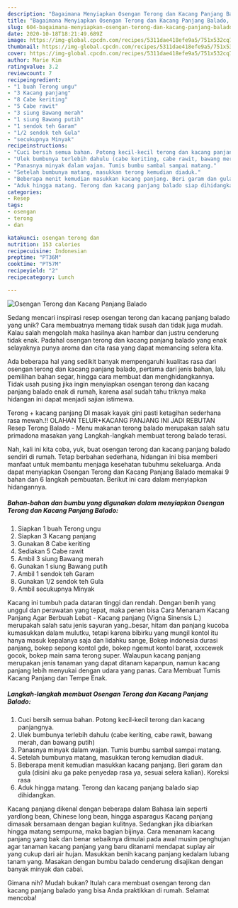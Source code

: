 ```yaml
---
description: "Bagaimana Menyiapkan Osengan Terong dan Kacang Panjang Balado, Enak Banget"
title: "Bagaimana Menyiapkan Osengan Terong dan Kacang Panjang Balado, Enak Banget"
slug: 604-bagaimana-menyiapkan-osengan-terong-dan-kacang-panjang-balado-enak-banget
date: 2020-10-18T18:21:49.689Z
image: https://img-global.cpcdn.com/recipes/5311dae418efe9a5/751x532cq70/osengan-terong-dan-kacang-panjang-balado-foto-resep-utama.jpg
thumbnail: https://img-global.cpcdn.com/recipes/5311dae418efe9a5/751x532cq70/osengan-terong-dan-kacang-panjang-balado-foto-resep-utama.jpg
cover: https://img-global.cpcdn.com/recipes/5311dae418efe9a5/751x532cq70/osengan-terong-dan-kacang-panjang-balado-foto-resep-utama.jpg
author: Marie Kim
ratingvalue: 3.2
reviewcount: 7
recipeingredient:
- "1 buah Terong ungu"
- "3 Kacang panjang"
- "8 Cabe keriting"
- "5 Cabe rawit"
- "3 siung Bawang merah"
- "1 siung Bawang putih"
- "1 sendok teh Garam"
- "1/2 sendok teh Gula"
- "secukupnya Minyak"
recipeinstructions:
- "Cuci bersih semua bahan. Potong kecil-kecil terong dan kacang panjangnya."
- "Ulek bumbunya terlebih dahulu (cabe keriting, cabe rawit, bawang merah, dan bawang putih)"
- "Panasnya minyak dalam wajan. Tumis bumbu sambal sampai matang."
- "Setelah bumbunya matang, masukkan terong kemudian diaduk."
- "Beberapa menit kemudian masukkan kacang panjang. Beri garam dan gula (disini aku ga pake penyedap rasa ya, sesuai selera kalian). Koreksi rasa"
- "Aduk hingga matang. Terong dan kacang panjang balado siap dihidangkan."
categories:
- Resep
tags:
- osengan
- terong
- dan

katakunci: osengan terong dan 
nutrition: 153 calories
recipecuisine: Indonesian
preptime: "PT36M"
cooktime: "PT57M"
recipeyield: "2"
recipecategory: Lunch

---
```



![Osengan Terong dan Kacang Panjang Balado](https://img-global.cpcdn.com/recipes/5311dae418efe9a5/751x532cq70/osengan-terong-dan-kacang-panjang-balado-foto-resep-utama.jpg)

Sedang mencari inspirasi resep osengan terong dan kacang panjang balado yang unik? Cara membuatnya memang tidak susah dan tidak juga mudah. Kalau salah mengolah maka hasilnya akan hambar dan justru cenderung tidak enak. Padahal osengan terong dan kacang panjang balado yang enak selayaknya punya aroma dan cita rasa yang dapat memancing selera kita.

Ada beberapa hal yang sedikit banyak mempengaruhi kualitas rasa dari osengan terong dan kacang panjang balado, pertama dari jenis bahan, lalu pemilihan bahan segar, hingga cara membuat dan menghidangkannya. Tidak usah pusing jika ingin menyiapkan osengan terong dan kacang panjang balado enak di rumah, karena asal sudah tahu triknya maka hidangan ini dapat menjadi sajian istimewa.

Terong + kacang panjang DI masak kayak gini pasti ketagihan sederhana rasa mewah.!! OLAHAN TELUR+KACANG PANJANG INI JADI REBUTAN Resep Terong Balado - Menu makanan terong balado merupakan salah satu primadona masakan yang Langkah-langkah membuat terong balado terasi.


Nah, kali ini kita coba, yuk, buat osengan terong dan kacang panjang balado sendiri di rumah. Tetap berbahan sederhana, hidangan ini bisa memberi manfaat untuk membantu menjaga kesehatan tubuhmu sekeluarga. Anda dapat menyiapkan Osengan Terong dan Kacang Panjang Balado memakai 9 bahan dan 6 langkah pembuatan. Berikut ini cara dalam menyiapkan hidangannya.

<!--inarticleads1-->

##### Bahan-bahan dan bumbu yang digunakan dalam menyiapkan Osengan Terong dan Kacang Panjang Balado:

1. Siapkan 1 buah Terong ungu
1. Siapkan 3 Kacang panjang
1. Gunakan 8 Cabe keriting
1. Sediakan 5 Cabe rawit
1. Ambil 3 siung Bawang merah
1. Gunakan 1 siung Bawang putih
1. Ambil 1 sendok teh Garam
1. Gunakan 1/2 sendok teh Gula
1. Ambil secukupnya Minyak


Kacang ini tumbuh pada dataran tinggi dan rendah. Dengan benih yang unggul dan perawatan yang tepat, maka penen bisa Cara Menanam Kacang Panjang Agar Berbuah Lebat - Kacang panjang (Vigna Sinensis L.) merupakah salah satu jenis sayuran yang..besar, hitam dan panjang kucoba kumasukkan dalam mulutku, tetapi karena bibirku yang mungil kontol itu hanya masuk kepalanya saja dan lidahku sange, Bokep indonesia durasi panjang, bokep sepong kontol gde, bokep ngemut kontol barat, xxxcewek gocok, bokep main sama terong super. Walaupun kacang panjang merupakan jenis tanaman yang dapat ditanam kapanpun, namun kacang panjang lebih menyukai dengan udara yang panas. Cara Membuat Tumis Kacang Panjang dan Tempe Enak. 

<!--inarticleads2-->

##### Langkah-langkah membuat Osengan Terong dan Kacang Panjang Balado:

1. Cuci bersih semua bahan. Potong kecil-kecil terong dan kacang panjangnya.
1. Ulek bumbunya terlebih dahulu (cabe keriting, cabe rawit, bawang merah, dan bawang putih)
1. Panasnya minyak dalam wajan. Tumis bumbu sambal sampai matang.
1. Setelah bumbunya matang, masukkan terong kemudian diaduk.
1. Beberapa menit kemudian masukkan kacang panjang. Beri garam dan gula (disini aku ga pake penyedap rasa ya, sesuai selera kalian). Koreksi rasa
1. Aduk hingga matang. Terong dan kacang panjang balado siap dihidangkan.


Kacang panjang dikenal dengan beberapa dalam Bahasa lain seperti yardlong bean, Chinese long bean, hingga asparagus Kacang panjang dimasak bersamaan dengan bagian kulitnya. Sedangkan jika dibiarkan hingga matang sempurna, maka bagian bijinya. Cara menanam kacang panjang yang bak dan benar sebaiknya dimulai pada awal musim penghujan agar tanaman kacang panjang yang baru ditanami mendapat suplay air yang cukup dari air hujan. Masukkan benih kacang panjang kedalam lubang tanam yang. Masakan dengan bumbu balado cenderung disajikan dengan banyak minyak dan cabai. 

Gimana nih? Mudah bukan? Itulah cara membuat osengan terong dan kacang panjang balado yang bisa Anda praktikkan di rumah. Selamat mencoba!
